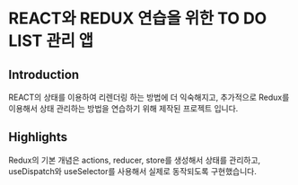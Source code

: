 # REACT와 REDUX 연습을 위한 TO DO LIST 관리 앱

## Introduction
REACT의 상태를 이용하여 리렌더링 하는 방법에 더 익숙해지고,
추가적으로 Redux를 이용해서 상태 관리하는 방법을 연습하기 위해 제작된 프로젝트 입니다.

## Highlights
Redux의 기본 개념은 actions, reducer, store를 생성해서 상태를 관리하고,  
useDispatch와 useSelector를 사용해서 실제로 동작되도록 구현했습니다.